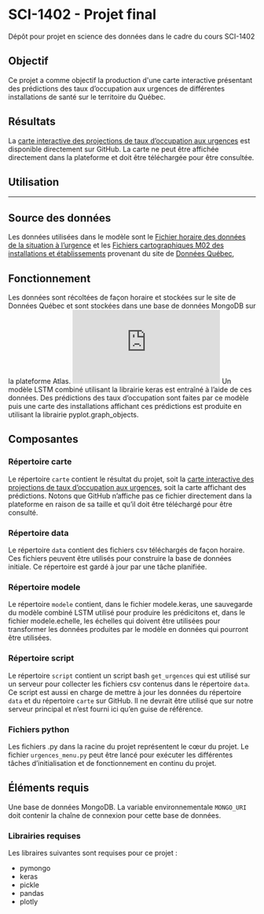 # SCI-1402  - Projet final
Dépôt pour projet en science des données dans le cadre du cours SCI-1402
## Objectif
Ce projet a comme objectif la production d'une carte interactive présentant des prédictions des taux d’occupation aux urgences de différentes installations de santé sur le territoire du Québec.
## Résultats
La [carte interactive des projections de taux d’occupation aux urgences](https://github.com/dekingsey/sci1402/blob/main/carte/carte_quebec.html) est disponible directement sur GitHub. La carte ne peut être affichée directement dans la plateforme et doit être téléchargée pour être consultée.
## Utilisation
-----------------------------------
## Source des données
Les données utilisées dans le modèle sont le [Fichier horaire des données de la situation à l’urgence](https://www.donneesquebec.ca/recherche/dataset/fichier-horaire-des-donnees-de-la-situation-a-l-urgence) et les [Fichiers cartographiques M02 des installations et établissements](https://www.donneesquebec.ca/recherche/dataset/fichiers-cartographiques-m02-des-installations-et-etablissements) provenant du site de [Données Québec](https://donneesquebec.ca),
##  Fonctionnement
Les données sont récoltées de façon horaire et stockées sur le site de Données Québec et sont stockées dans une base de données MongoDB sur la plateforme Atlas.
![Réseau de neurones](https://github.com/dekingsey/sci1402/blob/main/carte/carte_quebec.html)
Un modèle LSTM combiné utilisant la librairie keras est entraîné à l’aide de ces données. Des prédictions des taux d’occupation sont faites par ce modèle puis une carte des installations affichant ces prédictions est produite en utilisant la librairie pyplot.graph_objects.

## Composantes
### Répertoire carte
Le répertoire `carte` contient le résultat du projet, soit la [carte interactive des projections de taux d’occupation aux urgences](https://github.com/dekingsey/sci1402/blob/main/carte/carte_quebec.html), soit la carte affichant des prédictions. Notons que GitHub n’affiche pas ce fichier directement dans la plateforme en raison de sa taille et qu’il doit être téléchargé pour être consulté.
### Répertoire data
Le répertoire `data` contient des fichiers csv téléchargés de façon horaire. Ces fichiers peuvent être utilisés pour construire la base de données initiale. Ce répertoire est gardé à jour par une tâche planifiée.
### Répertoire modele

Le répertoire `modele` contient, dans le fichier modele.keras, une sauvegarde du modèle combiné LSTM utilisé pour produire les prédicitons et, dans le fichier modele.echelle, les échelles qui doivent être utilisées pour transformer les données produites par le modèle en données qui pourront être utilisées.
### Répertoire script
Le répertoire `script` contient un script bash `get_urgences` qui est utilisé sur un serveur pour collecter les fichiers csv contenus dans le répertoire `data`. Ce script est aussi en charge de mettre à jour les données du répertoire `data` et du répertoire `carte` sur GitHub. Il ne devrait être utilisé que sur notre serveur principal et n’est fourni ici qu’en guise de référence.
### Fichiers python
Les fichiers .py dans la racine du projet représentent le cœur du projet. Le fichier `urgences_menu.py` peut être lancé pour exécuter les différentes tâches d’initialisation et de fonctionnement en continu du projet.
## Éléments requis
Une base de données MongoDB. La variable environnementale `MONGO_URI` doit contenir la chaîne de connexion pour cette base de données. 
### Librairies requises
Les libraires suivantes sont requises pour ce projet :
- pymongo
- keras
- pickle
- pandas
- plotly


